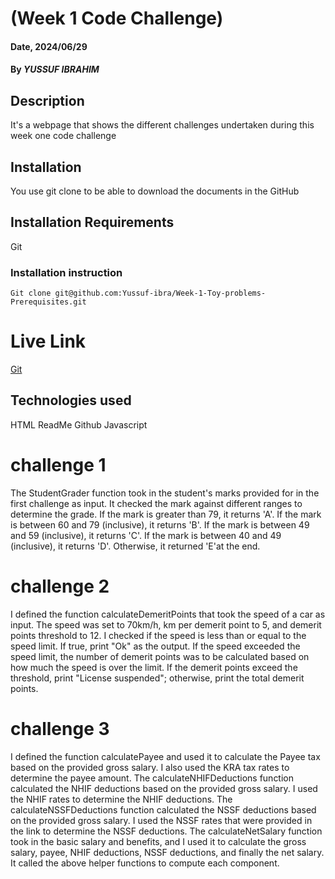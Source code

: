 # (Week 1 Code Challenge)

#### Date, 2024/06/29

#### By *YUSSUF IBRAHIM*

## Description
It's a webpage that shows the different challenges undertaken during this week one code challenge

## Installation
You use git clone to be able to download the documents in the GitHub

## Installation Requirements
Git

### Installation instruction
```
Git clone git@github.com:Yussuf-ibra/Week-1-Toy-problems-Prerequisites.git

```

# Live Link
[Git](https://github.com/Yussuf-ibra/Week-1-Toy-problems-Prerequisites.git)

## Technologies used
HTML
ReadMe
Github
Javascript



# challenge 1
The StudentGrader function took in the student's marks provided for in the first challenge as input.
It checked the mark against different ranges to determine the grade.
If the mark is greater than 79, it returns 'A'.
If the mark is between 60 and 79 (inclusive), it returns 'B'.
If the mark is between 49 and 59 (inclusive), it returns 'C'.
If the mark is between 40 and 49 (inclusive), it returns 'D'.
Otherwise, it returned 'E'at the end.


# challenge 2
I defined the function calculateDemeritPoints that took the speed of a car as input.
The speed was set to 70km/h, km per demerit point to 5, and demerit points threshold to 12.
I checked if the speed is less than or equal to the speed limit. If true, print "Ok" as the output.
If the speed exceeded the speed limit, the number of demerit points was to be calculated based on how much the speed is over the limit.
If the demerit points exceed the threshold, print "License suspended"; otherwise, print the total demerit points.

# challenge 3
I defined the function calculatePayee and used it to calculate the Payee tax based on the provided gross salary. I also used the KRA tax rates to determine the payee amount.
The calculateNHIFDeductions function calculated the NHIF deductions based on the provided gross salary. I used the NHIF rates to determine the NHIF deductions.
The calculateNSSFDeductions function calculated the NSSF deductions based on the provided gross salary. I used the NSSF rates that were provided in the link to determine the NSSF deductions.
The calculateNetSalary function took in the basic salary and benefits, and I used it to calculate the gross salary, payee, NHIF deductions, NSSF deductions, and finally the net salary. It called the above helper functions to compute each component.